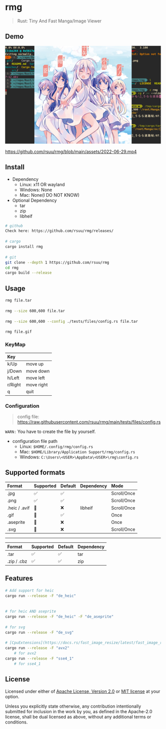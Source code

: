 # rmg

> Rust: Tiny And Fast Manga/Image Viewer

## Demo

![](./assets/2022-07-12.png)

https://github.com/rsuu/rmg/blob/main/assets/2022-06-29.mp4

## Install

+ Dependency
  + Linux: x11 OR wayland
  + Windows: None
  + Mac: None(I DO NOT KNOW)
+ Optional Dependency
  + tar
  + zip
  + libheif

```bash
# github
Check here: https://github.com/rsuu/rmg/releases/

# cargo
cargo install rmg

# git
git clone --depth 1 https://github.com/rsuu/rmg
cd rmg
cargo build --release
```

## Usage

```bash
rmg file.tar

rmg --size 600,600 file.tar

rmg --size 600,600 --config ./tests/files/config.rs file.tar

rmg file.gif
```

### KeyMap

|Key| |
|:-|:-|
k/Up | move up
j/Down | move down
h/Left | move left
r/Right | move right
q | quit

### Configuration

> config file: https://raw.githubusercontent.com/rsuu/rmg/main/tests/files/config.rs

`WARN:` You have to create the file by yourself.

+ configuration file path
  + Linux: `$HOME/.config/rmg/config.rs`
  + Mac: `$HOME/Library/Application Support/rmg/config.rs`
  + Windows: `C:\Users\<USER>\AppData\<USER>\rmg\config.rs`

## Supported formats

| Format | Supported | Default |Dependency | Mode
|:-|:-|:-|:-|:-|
.jpg |✅ | ✅||Scroll/Once
.png|✅| ✅||Scroll/Once
.heic / .avif|🔬|❌|libheif|Scroll/Once
.gif|🔬|✅||Once
.aseprite|🔬|❌||Once
.svg|🔬|❌||Scroll/Once

---
| Format | Supported | Default |Dependency
|:-|:-|:-|:-|
.tar |✅ | ✅| tar
.zip / .cbz |✅ | ✅| zip

## Features

```bash
# Add support for heic
cargo run --release -F "de_heic"


# for heic AND aseprite
cargo run --release -F "de_heic" -F "de_aseprite"

# for svg
cargo run --release -F "de_svg"

# [CpuExtensions](https://docs.rs/fast_image_resize/latest/fast_image_resize/index.html#resize-rgb8-image-u8x3-4928x3279--852x567)
cargo run --release -F "avx2"
    # for avx2
cargo run --release -F "sse4_1"
    # for sse4_1
```

## License

Licensed under either of [Apache License, Version 2.0](LICENSE-APACHE) or
[MIT license](LICENSE-MIT) at your option.

Unless you explicitly state otherwise, any contribution intentionally submitted
for inclusion in the work by you, as defined in the Apache-2.0 license, shall
be dual licensed as above, without any additional terms or conditions.

